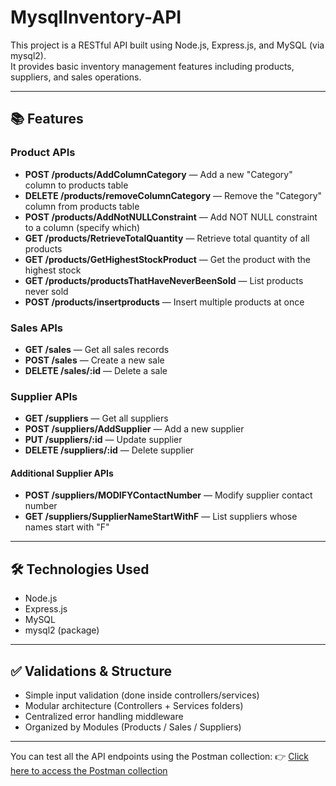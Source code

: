 # MysqlInventory-API

This project is a RESTful API built using Node.js, Express.js, and MySQL (via mysql2).  
It provides basic inventory management features including products, suppliers, and sales operations.

---

## 📚 Features

### Product APIs
- **POST /products/AddColumnCategory** — Add a new "Category" column to products table
- **DELETE /products/removeColumnCategory** — Remove the "Category" column from products table
- **POST /products/AddNotNULLConstraint** — Add NOT NULL constraint to a column (specify which)
- **GET /products/RetrieveTotalQuantity** — Retrieve total quantity of all products
- **GET /products/GetHighestStockProduct** — Get the product with the highest stock
- **GET /products/productsThatHaveNeverBeenSold** — List products never sold
- **POST /products/insertproducts** — Insert multiple products at once

### Sales APIs
- **GET /sales** — Get all sales records
- **POST /sales** — Create a new sale
- **DELETE /sales/:id** — Delete a sale

### Supplier APIs
- **GET /suppliers** — Get all suppliers
- **POST /suppliers/AddSupplier** — Add a new supplier
- **PUT /suppliers/:id** — Update supplier
- **DELETE /suppliers/:id** — Delete supplier

#### Additional Supplier APIs
- **POST /suppliers/MODIFYContactNumber** — Modify supplier contact number
- **GET /suppliers/SupplierNameStartWithF** — List suppliers whose names start with "F"

---

## 🛠️ Technologies Used
- Node.js
- Express.js
- MySQL
- mysql2 (package)


---

## ✅ Validations & Structure
- Simple input validation (done inside controllers/services)
- Modular architecture (Controllers + Services folders)
- Centralized error handling middleware
- Organized by Modules (Products / Sales / Suppliers)

---
You can test all the API endpoints using the Postman collection:
👉 [Click here to access the Postman collection](https://documenter.getpostman.com/view/45585304/2sB34ZrPmS)
